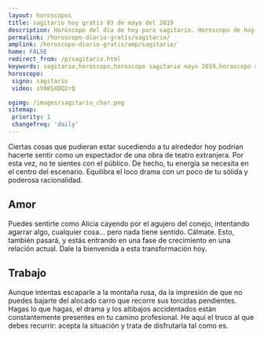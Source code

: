 ```yaml
---
layout: horoscopos
title: sagitario hoy gratis 03 de mayo del 2019 
description: Horóscopo del dia de hoy para sagitario. Horoscopo de hoy 03 de mayo del 2019. Las predicciones de amor, trabajo, vida personal gratis.
permalink: /horoscopo-diario-gratis/sagitario/
amplink: /horoscopo-diario-gratis/amp/sagitario/
home: FALSE
redirect_from: /p/sagitario.html
keywords: sagitario,horoscopo,horoscopo sagitario mayo 2019,horoscopo sagitario hoy,tarot sagitario mayo 2019,horoscopo sagitario,tarot sagitario hoy,horoscopo de hoy,horoscopo diario,tarot del amor,horoscopo de hoy sagitario,horoscopo diario del tarot, Horoscopo de hoy sagitario 03 de mayo del 2019,horóscopo del día, el horoscopo de hoy
horoscopo:
 signo: sagitario
 video: sYA8SXDQ2rQ

ogimg: /images/sagitario_char.png
sitemap:
 priority: 1
 changefreq: 'daily'
---
```



Ciertas cosas que pudieran estar sucediendo a tu alrededor hoy podrían hacerte sentir como un espectador de una obra de teatro extranjera. Por esta vez, no te sientes con el público. De hecho, tu energía se necesita en el centro del escenario. Equilibra el loco drama con un poco de tu sólida y poderosa racionalidad.

## Amor

Puedes sentirte como Alicia cayendo por el agujero del conejo, intentando agarrar algo, cualquier cosa... pero nada tiene sentido. Cálmate. Esto, también pasará, y estás entrando en una fase de crecimiento en una relación actual. Dale la bienvenida a esta transformación hoy.

## Trabajo

Aunque intentas escaparle a la montaña rusa, da la impresión de que no puedes bajarte del alocado carro que recorre sus torcidas pendientes. Hagas lo que hagas, el drama y los altibajos accidentados están constantemente presentes en tu camino profesional. He aquí el truco al que debes recurrir: acepta la situación y trata de disfrutarla tal como es.